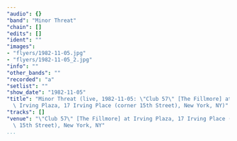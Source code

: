 ```yaml
---
"audio": {}
"band": "Minor Threat"
"chain": []
"edits": []
"ident": ""
"images":
- "flyers/1982-11-05.jpg"
- "flyers/1982-11-05_2.jpg"
"info": ""
"other_bands": ""
"recorded": "a"
"setlist": ""
"show_date": "1982-11-05"
"title": "Minor Threat (live, 1982-11-05: \"Club 57\" [The Fillmore] at\
  \ Irving Plaza, 17 Irving Place (corner 15th Street), New York, NY)"
"tracks": []
"venue": "\"Club 57\" [The Fillmore] at Irving Plaza, 17 Irving Place (corner\
  \ 15th Street), New York, NY"
...
```

